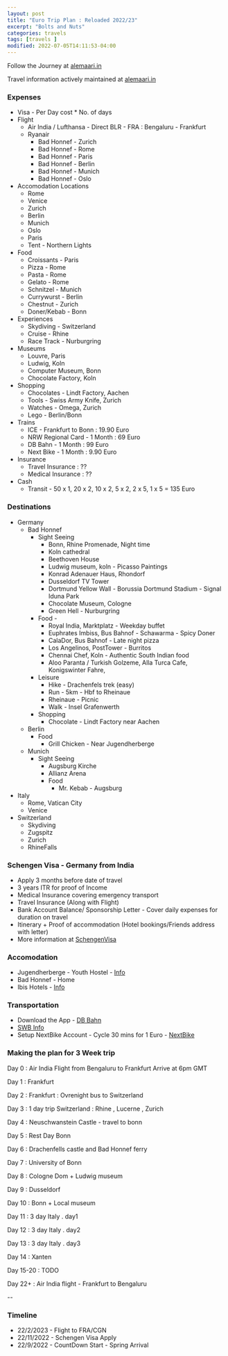 ```yaml
---
layout: post
title: "Euro Trip Plan : Reloaded 2022/23"
excerpt: "Bolts and Nuts"
categories: travels
tags: [travels ]
modified: 2022-07-05T14:11:53-04:00
---
```


Follow the Journey at [alemaari.in](https://instagram.com/alemaari.in)

Travel information actively maintained at [alemaari.in](https://slabstech.com/alemaari.in)

### Expenses
* Visa - Per Day cost * No. of days
* Flight
  * Air India / Lufthansa - Direct  BLR - FRA : Bengaluru - Frankfurt
  * Ryanair
    * Bad Honnef - Zurich
    * Bad Honnef - Rome
    * Bad Honnef - Paris
    * Bad Honnef - Berlin
    * Bad Honnef - Munich
    * Bad Honnef - Oslo
* Accomodation Locations
  * Rome
  * Venice
  * Zurich
  * Berlin
  * Munich
  * Oslo
  * Paris
  * Tent - Northern Lights
* Food 
  * Croissants - Paris
  * Pizza - Rome
  * Pasta - Rome
  * Gelato - Rome
  * Schnitzel - Munich
  * Currywurst - Berlin
  * Chestnut - Zurich
  * Doner/Kebab - Bonn
* Experiences
  * Skydiving - Switzerland
  * Cruise - Rhine
  * Race Track - Nurburgring
* Museums
  * Louvre, Paris
  * Ludwig, Koln
  * Computer Museum, Bonn
  * Chocolate Factory, Koln
* Shopping
  * Chocolates - Lindt Factory, Aachen
  * Tools - Swiss Army Knife, Zurich
  * Watches - Omega, Zurich
  * Lego - Berlin/Bonn
* Trains
  * ICE - Frankfurt to Bonn : 19.90 Euro
  * NRW Regional Card - 1 Month : 69 Euro
  * DB Bahn - 1 Month : 99 Euro
  * Next Bike - 1 Month : 9.90 Euro
* Insurance
  * Travel Insurance : ??
  * Medical Insurance : ??
* Cash
  * Transit - 50 x 1, 20 x 2, 10 x 2, 5 x 2, 2 x 5, 1 x 5 = 135 Euro



### Destinations
* Germany
  * Bad Honnef
    * Sight Seeing
      * Bonn, Rhine Promenade, Night time
      * Koln cathedral
      * Beethoven House
      * Ludwig museum, koln - Picasso Paintings
      * Konrad Adenauer Haus, Rhondorf
      * Dusseldorf TV Tower
      * Dortmund Yellow Wall - Borussia Dortmund Stadium - Signal Iduna Park
      * Chocolate Museum, Cologne
      * Green Hell - Nurburgring
    * Food -
      * Royal India, Marktplatz - Weekday buffet
      * Euphrates Imbiss, Bus Bahnof - Schawarma - Spicy Doner
      * CalaDor, Bus Bahnof - Late night pizza
      * Los Angelinos, PostTower - Burritos
      * Chennai Chef, Koln - Authentic South Indian food
      * Aloo Paranta / Turkish Golzeme, Alla Turca Cafe, Konigswinter Fahre,
    * Leisure
      * Hike - Drachenfels trek (easy)
      * Run - 5km - Hbf to Rheinaue
      * Rheinaue - Picnic
      * Walk - Insel Grafenwerth
    * Shopping
      * Chocolate - Lindt Factory near Aachen
  * Berlin
    * Food
      * Grill Chicken - Near Jugendherberge
  * Munich
    * Sight Seeing
      * Augsburg Kirche
      * Allianz Arena
      * Food
        * Mr. Kebab - Augsburg
* Italy
  * Rome, Vatican City
  * Venice
* Switzerland
  * Skydiving
  * Zugspitz
  * Zurich
  * RhineFalls


### Schengen Visa - Germany from India
* Apply 3 months before date of travel
* 3 years ITR for proof of Income
* Medical Insurance covering emergency transport
* Travel Insurance (Along with Flight)
* Bank Account Balance/ Sponsorship Letter - Cover daily expenses for duration on travel
* Itinerary + Proof of accommodation (Hotel bookings/Friends address with letter)
* More information at [SchengenVisa](https://www.schengenvisainfo.com/germany/visa/)

### Accomodation
* Jugendherberge - Youth Hostel - [Info](https://www.jugendherberge.de/en/)
* Bad Honnef - Home
* Ibis Hotels - [Info](https://www.accorhotels.com/gb/hotel-0529-ibis-frankfurt-airport/index.shtml)

### Transportation
* Download the App - [DB Bahn](https://www.bahn.com/en/view/index.shtml)
* [SWB Info](https://www.swb-busundbahn.de/en/english/)
* Setup NextBike Account - Cycle 30 mins for 1 Euro - [NextBike](https://www.nextbike.de/en/bonn/)


### Making the plan for 3 Week trip


Day 0 : Air India Flight from Bengaluru to Frankfurt
Arrive at 6pm GMT

Day 1 : Frankfurt

Day 2 : Frankfurt : Ovrenight bus to Switzerland

Day 3 : 1 day trip Switzerland : Rhine , Lucerne , Zurich

Day 4 : Neuschwanstein Castle - travel to bonn

Day 5 : Rest Day Bonn

Day 6 : Drachenfells castle and Bad Honnef ferry

Day 7 : University of Bonn

Day 8 : Cologne Dom + Ludwig museum

Day 9 : Dusseldorf

Day 10 : Bonn + Local museum

Day 11 : 3 day Italy . day1

Day 12 : 3 day Italy . day2

Day 13 : 3 day Italy . day3

Day 14 : Xanten

Day 15-20 : TODO

Day 22+ : Air India flight - Frankfurt to Bengaluru


--
### Timeline
* 22/2/2023 - Flight to FRA/CGN
* 22/11/2022 - Schengen Visa Apply
* 22/9/2022 - CountDown Start - Spring Arrival

